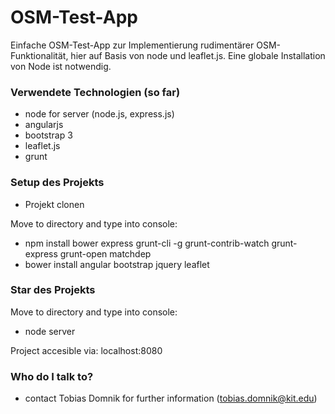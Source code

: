 # OSM-Test-App #

Einfache OSM-Test-App zur Implementierung rudimentärer OSM-Funktionalität, hier auf Basis von node und leaflet.js.
Eine globale Installation von Node ist notwendig.


### Verwendete Technologien (so far) ###

* node for server (node.js, express.js)
* angularjs
* bootstrap 3
* leaflet.js
* grunt


### Setup des Projekts ###

* Projekt clonen 

Move to directory and type into console:

* npm install bower express grunt-cli -g grunt-contrib-watch grunt-express grunt-open matchdep
* bower install angular bootstrap jquery leaflet


### Star des Projekts ###

Move to directory and type into console:

* node server

Project accesible via: localhost:8080



### Who do I talk to? ###

* contact Tobias Domnik for further information (tobias.domnik@kit.edu)